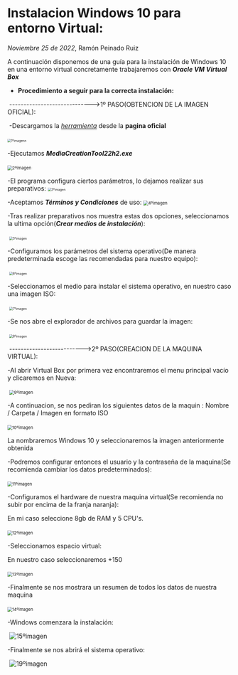 # Instalacion Windows 10 para entorno Virtual:
*Noviembre 25 de 2022*, Ramón Peinado Ruiz



A continuación disponemos de una guía para la instalación de Windows 10 en una entorno virtual concretamente trabajaremos con ***Oracle VM Virtual Box***


- **Procedimiento a seguir para la correcta instalación:**

​	----------------------------->1º PASO(OBTENCION DE LA IMAGEN OFICIAL):

​	-Descargamos la *[herramienta](https://www.microsoft.com/es-es/software-download/windows10)* desde la **pagina oficial**

​	<img src="/img/1ºimagenn.png" alt="1ºimagenn" style="zoom:50%;" />

-Ejecutamos ***MediaCreationTool22h2.exe***

​	<img src="/img/2ºimagen.png" alt="2ºimagen" style="zoom: 67%;" />

-El programa configura ciertos parámetros, lo dejamos realizar sus preparativos:
	<img src="/img/3ºimagen.png" alt="3ºimagen" style="zoom: 50%;" />

-Aceptamos ***Términos y Condiciones*** de uso:
	<img src="/img/4ºimagen.png" alt="4ºimagen" style="zoom: 67%;" />

-Tras realizar preparativos nos muestra estas dos opciones, seleccionamos la ultima opción(***Crear medios de instalación***):

​	<img src="/img/5ºimagen.png" alt="5ºimagen" style="zoom:50%;" />

-Configuramos los parámetros del sistema operativo(De manera predeterminada escoge las recomendadas para nuestro equipo):

​	<img src="/img/6ºimagen.png" alt="6ºimagen" style="zoom:50%;" />

-Seleccionamos el medio para instalar el sistema operativo, en nuestro caso una imagen ISO:

​	<img src="/img/7ºimagen.png" alt="7ºimagen" style="zoom:50%;" />

-Se nos abre el explorador de archivos para guardar la imagen:

​	<img src="/img/8ºimagen.png" alt="8ºimagen" style="zoom:50%;" />



​	-------------------------->2º PASO(CREACION DE LA MAQUINA VIRTUAL):

-Al abrir Virtual Box por primera vez encontraremos el menu principal vacío y clicaremos en Nueva:

​	<img src="/img/9ºimagen.png" alt="9ºimagen" style="zoom:67%;" />

-A continuacion, se nos pediran los siguientes datos de la maquin :
Nombre / Carpeta / Imagen en formato ISO

​	<img src="/img/10ºimagen.png" alt="10ºimagen" style="zoom:67%;" />

La nombraremos Windows 10 y seleccionaremos la imagen anteriormente obtenida


-Podremos configurar entonces el usuario y la contraseña de la maquina(Se recomienda cambiar los datos predeterminados):

​	<img src="/img/11ºimagen.png" alt="11ºimagen" style="zoom:67%;" />

-Configuramos el hardware de nuestra maquina virtual(Se recomienda no subir por encima de la franja naranja):

En mi caso seleccione 8gb de RAM y 5 CPU's.

​	<img src="/img/12ºimagen.png" alt="12ºimagen" style="zoom:67%;" />

-Seleccionamos espacio virtual:

En nuestro caso seleccionaremos +150

​	<img src="/img/13ºimagen.png" alt="13ºimagen" style="zoom:67%;" />

-Finalmente se nos mostrara un resumen de todos los datos de nuestra maquina

​	<img src="/img/14ºimagen.png" alt="14ºimagen" style="zoom:67%;" />



-Windows comenzara la instalación:

​	<img src="/img/imag/15ºimagen.png" alt="15ºimagen"  />


-Finalmente se nos abrirá el sistema operativo:

​	<img src="/img/imag/19ºimagen.png" alt="19ºimagen"  />









